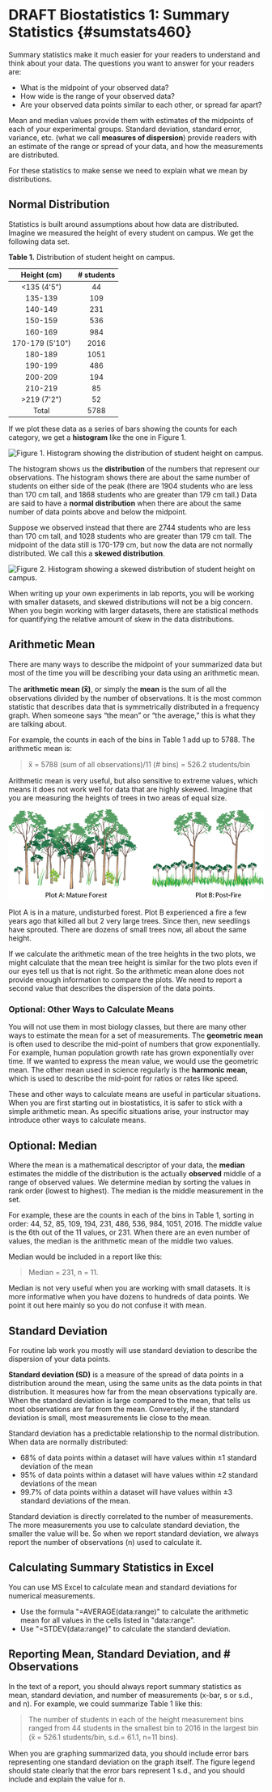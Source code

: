 # DRAFT Biostatistics 1: Summary Statistics {#sumstats460}

Summary statistics make it much easier for your readers to understand and think about your data. The questions you want to answer for your readers are:

* What is the midpoint of your observed data?
* How wide is the range of your observed data? 
* Are your observed data points similar to each other, or spread far apart?

Mean and median values provide them with estimates of the midpoints of each of your experimental groups.  Standard deviation, standard error, variance, etc. (what we call __measures of dispersion__) provide readers with an estimate of the range or spread of your data, and how the measurements are distributed. 

For these statistics to make sense we need to explain what we mean by distributions.


## Normal Distribution 

Statistics is built around assumptions about how data are distributed. Imagine we measured the height of every student on campus. We get the following data set.

__Table 1.__ Distribution of student height on campus.

|Height (cm)|# students|
|:-:|:-:|
|<135 (4'5")|44|
|135-139|109|
|140-149|231|
|150-159|536|
|160-169|984|
|170-179 (5'10")|2016|
|180-189|1051|
|190-199|486|
|200-209|194|
|210-219|85|
|>219 (7'2")|52|
|Total|5788|

If we plot these data as a series of bars showing the counts for each category, we get a __histogram__ like the one in Figure 1.

![__Figure 1.__ Histogram showing the distribution of student height on campus.](http:url.excel)

The histogram shows us the __distribution__ of the numbers that represent our observations. The histogram shows there are about the same number of students on either side of the peak (there are 1904 students who are less than 170 cm tall, and 1868 students who are greater than 179 cm tall.) Data are said to have a __normal distribution__ when there are about the same number of data points above and below the midpoint.

Suppose we observed instead that there are 2744 students who are less than 170 cm tall, and 1028 students who are greater than 179 cm tall. The midpoint of the data still is 170-179 cm, but now the data are not normally distributed. We call this a __skewed distribution__. 

![__Figure 2.__ Histogram showing a skewed distribution of student height on campus.](http:url.excel)

When writing up your own experiments in lab reports, you will be working with smaller datasets, and skewed distributions will not be a big concern. When you begin working with larger datasets, there are statistical methods for quantifying the relative amount of skew in the data distributions. 


## Arithmetic Mean

There are many ways to describe the midpoint of your summarized data but most of the time you will be describing your data using an arithmetic mean. 

The __arithmetic mean (x̅)__, or simply the __mean__ is the sum of all the observations divided by the number of observations. It is the most common statistic that describes data that is symmetrically distributed in a frequency graph. When someone says “the mean” or “the average,” this is what they are talking about.

For example, the counts in each of the bins in Table 1 add up to 5788. The arithmetic mean is:

> x̅ = 5788 (sum of all observations)/11 (# bins)  = 526.2 students/bin

Arithmetic mean is very useful, but also sensitive to extreme values, which means it does not work well for data that are highly skewed. Imagine that you are measuring the heights of trees in two areas of equal size. 

![__Figure 3__. Two forest plots.](images/Tree-plots.png)

Plot A is in a mature, undisturbed forest. Plot B experienced a fire a few years ago that killed all but 2 very large trees. Since then, new seedlings have sprouted. There are dozens of small trees now, all about the same height.

If we calculate the arithmetic mean of the tree heights in the two plots, we might calculate that the mean tree height is similar for the two plots even if our eyes tell us that is not right. So the arithmetic mean alone does not provide enough information to compare the plots. We need to report a second value that describes the dispersion of the data points.


### Optional: Other Ways to Calculate Means

You will not use them in most biology classes, but there are many other ways to estimate the mean for a set of measurements. The __geometric mean__ is often used to describe the mid-point of numbers that grow exponentially. For example, human population growth rate has grown exponentially over time. If we wanted to express the mean value, we would use the geometric mean. The other mean used in science regularly is the __harmonic mean__, which is used to describe the mid-point for ratios or rates like speed.

These and other ways to calculate means are useful in particular situations. When you are first starting out in biostatistics, it is safer to stick with a simple arithmetic mean. As specific situations arise, your instructor may introduce other ways to calculate means.


## Optional: Median

Where the mean is a mathematical descriptor of your data, the __median__ estimates the middle of the distribution is the actually __observed__ middle of a range of observed values. We determine median by sorting the values in rank order (lowest to highest). The median is the middle measurement in the set. 

For example, these are the counts in each of the bins in Table 1, sorting in order: 44, 52, 85, 109, 194, 231, 486, 536, 984, 1051, 2016. The middle value is the 6th out of the 11 values, or 231. When there are an even number of values, the median is the arithmetic mean of the middle two values.

Median would be included in a report like this:

> Median = 231, n = 11.

Median is not very useful when you are working with small datasets. It is more informative when you have dozens to hundreds of data points. We point it out here mainly so you do not confuse it with mean.


## Standard Deviation

For routine lab work you mostly will use standard deviation to describe the dispersion of your data points.

__Standard deviation (SD)__ is a measure of the spread of data points in a distribution around the mean, using the same units as the data points in that distribution. It measures how far from the mean observations typically are. When the standard deviation is large compared to the mean, that tells us most observations are far from the mean. Conversely, if the standard deviation is small, most measurements lie close to the mean.

Standard deviation has a predictable relationship to the normal distribution. When data are normally distributed:

* 68% of data points within a dataset will have values within ±1 standard deviation of the mean
* 95% of data points within a dataset will have values within ±2 standard deviations of the mean
* 99.7% of data points within a dataset will have values within ±3 standard deviations of the mean. 

Standard deviation is directly correlated to the number of measurements. The more measurements you use to calculate standard deviation, the smaller the value will be. So when we report standard deviation, we always report the number of observations (n) used to calculate it.


## Calculating Summary Statistics in Excel

You can use MS Excel to calculate mean and standard deviations for numerical measurements. 

* Use the formula "=AVERAGE(data:range)" to calculate the arithmetic mean for all values in the cells listed in "data:range".
* Use "=STDEV(data:range)" to calculate the standard deviation.


## Reporting Mean, Standard Deviation, and # Observations

In the text of a report, you should always report summary statistics as mean, standard deviation, and number of measurements (x-bar, s or s.d., and n). For example, we could summarize Table 1 like this:

> The number of students in each of the height measurement bins ranged from 44 students in the smallest bin to 2016 in the largest bin (x̅ = 526.1 students/bin, s.d.= 61.1, n=11 bins).

When you are graphing summarized data, you should include error bars representing one standard deviation on the graph itself. The figure legend should state clearly that the error bars represent 1 s.d., and you should include and explain the value for n. 

